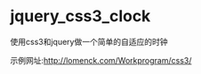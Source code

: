 # jquery_css3_clock
使用css3和jquery做一个简单的自适应的时钟

示例网址:<a href="http://lomenck.com/Workprogram/css3/"  target="_blank">http://lomenck.com/Workprogram/css3/</a>
